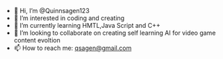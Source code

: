 - 👋 Hi, I’m @Quinnsagen123
- 👀 I’m interested in coding and creating
- 🌱 I’m currently learning HMTL,Java Script and C++
- 💞️ I’m looking to collaborate on creating self learning AI for video game content evoltion 
- 📫 How to reach me: qsagen@gmail.com
